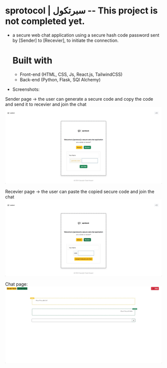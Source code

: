 # sprotocol | سبرتكول -- This project is not completed yet.


- a secure web chat application using a secure hash code password sent by [Sender] to [Recevier], to initiate the connection.

  # Built with
  - Front-end (HTML, CSS, Js, React.js, TailwindCSS)
  - Back-end (Python, Flask, SQl Alchemy)


- Screenshots:

Sender page -> the user can generate a secure code and copy the code and send it to recevier and join the chat
![alt sender form image](readme-images/img1.jpg)



Recevier page -> the user can paste the copied secure code and join the chat
![alt recevier form image](readme-images/img2.jpg)



Chat page:
![alt chat page image](readme-images/img3.jpg)

